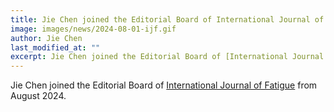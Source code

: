 ```yaml
---
title: Jie Chen joined the Editorial Board of International Journal of Fatigue
image: images/news/2024-08-01-ijf.gif
author: Jie Chen
last_modified_at: ""
excerpt: Jie Chen joined the Editorial Board of [International Journal of Fatigue](https://www.sciencedirect.com/journal/international-journal-of-fatigue) from August 2024.
---
```



Jie Chen joined the Editorial Board of [International Journal of Fatigue](https://www.sciencedirect.com/journal/international-journal-of-fatigue) from August 2024.

